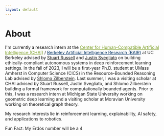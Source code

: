 ```yaml
---
layout: default
---
```


# About

I'm currently a research intern at the <a href="https://humancompatible.ai/" style="color: rgb(129, 162, 46)">Center for Human-Compatible Artificial Intelligence (CHAI)</a> / <a href="https://bair.berkeley.edu/" style="color: rgb(1, 49, 98)">Berkeley Artificial Intelligence Research (BAIR)</a> at UC Berkeley advised by [Stuart Russell](https://people.eecs.berkeley.edu/~russell) and [Justin Svegliato](https://justinsvegliato.com/) on building ethically-compliant autonomous systems in deep reinforcement learning settings. In the fall of 2023, I will be a first-year Ph.D. student at UMass Amherst in Computer Science (CICS) in the Resource-Bounded Reasoning Lab advised by [Shlomo Zilberstein](https://groups.cs.umass.edu/shlomo/). Last summer, I was a visiting scholar at CHAI advised by Stuart Russell, Justin Svegliato, and Shlomo Zilberstein building a formal framework for computationally bounded agents. Prior to this, I was a research intern at Michigan State University working on geometric deep learning and a visiting scholar at Moravian University working on theoretical graph theory.

My research interests lie in reinforcement learning, explainability, AI safety, and applications to robotics.

Fun Fact: My Erd&ouml;s number will be a 4

<!-- ### Inline styles and components
Text can be **bold**, _italic_, or ~~strikethrough~~.

[Link to another page](./another-page.html).

There should be whitespace between paragraphs.

There should be whitespace between paragraphs. We recommend including a README, or a file with information about your project. -->